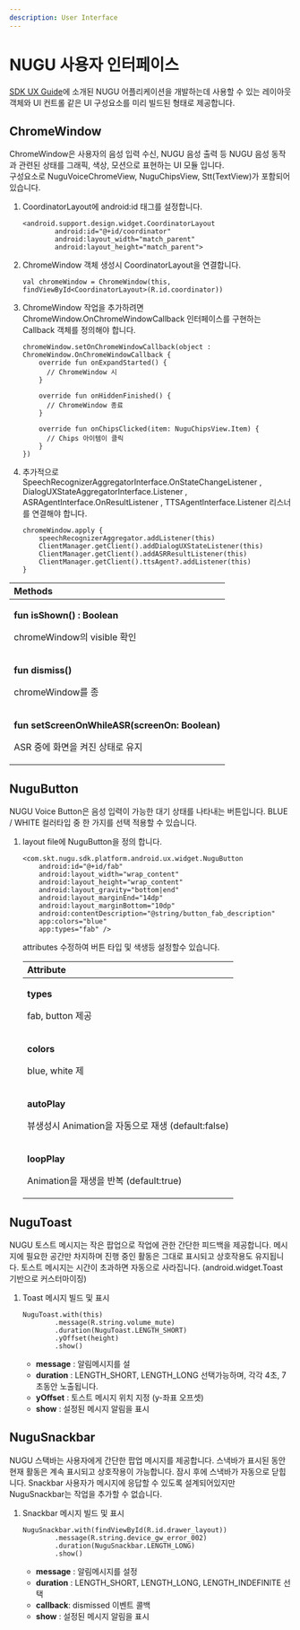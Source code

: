 ```yaml
---
description: User Interface
---
```


# NUGU 사용자 인터페이스

[SDK UX Guide](../../sdk-design-guide/voice-chrome.md)에 소개된 NUGU 어플리케이션을 개발하는데 사용할 수 있는 레이아웃 객체와 UI 컨트롤 같은 UI 구성요소를 미리 빌드된 형태로 제공합니다.

## ChromeWindow

ChromeWindow은 사용자의 음성 입력 수신, NUGU 음성 출력 등 NUGU 음성 동작과 관련된 상태를 그래픽, 색상, 모션으로 표현하는 UI 모듈 입니다.   
구성요소로 NuguVoiceChromeView, NuguChipsView, Stt\(TextView\)가 포함되어있습니다.

1. CoordinatorLayout에 android:id 태그를 설정합니다.

   ```text
   <android.support.design.widget.CoordinatorLayout
           android:id="@+id/coordinator"
           android:layout_width="match_parent"
           android:layout_height="match_parent">
   ```

2. ChromeWindow 객체 생성시 CoordinatorLayout을 연결합니다.

   ```text
   val chromeWindow = ChromeWindow(this, findViewById<CoordinatorLayout>(R.id.coordinator))
   ```

3. ChromeWindow 작업을 추가하려면 ChromeWindow.OnChromeWindowCallback 인터페이스를 구현하는 Callback 객체를 정의해야 합니다.

   ```text
   chromeWindow.setOnChromeWindowCallback(object : ChromeWindow.OnChromeWindowCallback {
       override fun onExpandStarted() {
         // ChromeWindow 시
       }

       override fun onHiddenFinished() {
         // ChromeWindow 종료
       }

       override fun onChipsClicked(item: NuguChipsView.Item) {
         // Chips 아이템이 클릭
       }
   })
   ```

4. 추가적으로  SpeechRecognizerAggregatorInterface.OnStateChangeListener , DialogUXStateAggregatorInterface.Listener , ASRAgentInterface.OnResultListener , TTSAgentInterface.Listener 리스너를 연결해야 합니다.

   ```text
   chromeWindow.apply {
       speechRecognizerAggregator.addListener(this)
       ClientManager.getClient().addDialogUXStateListener(this)
       ClientManager.getClient().addASRResultListener(this)
       ClientManager.getClient().ttsAgent?.addListener(this)
   } 
   ```

<table>
  <thead>
    <tr>
      <th style="text-align:left"><b>Methods</b>
      </th>
    </tr>
  </thead>
  <tbody>
    <tr>
      <td style="text-align:left">
        <p><b>fun isShown() : Boolean</b>
        </p>
        <p>chromeWindow&#xC758; visible &#xD655;&#xC778;</p>
      </td>
    </tr>
    <tr>
      <td style="text-align:left">
        <p><b>fun dismiss()</b>
        </p>
        <p>chromeWindow&#xB97C; &#xC885;</p>
      </td>
    </tr>
    <tr>
      <td style="text-align:left">
        <p><b>fun setScreenOnWhileASR(screenOn: Boolean)</b>
        </p>
        <p>ASR &#xC911;&#xC5D0; &#xD654;&#xBA74;&#xC744; &#xCF1C;&#xC9C4; &#xC0C1;&#xD0DC;&#xB85C;
          &#xC720;&#xC9C0;</p>
      </td>
    </tr>
  </tbody>
</table>

##  NuguButton

NUGU Voice Button은 음성 입력이 가능한 대기 상태를 나타내는 버튼입니다. BLUE / WHITE 컬러타입 중 한 가지를 선택 적용할 수 있습니다.

1. layout file에 NuguButton을 정의 합니다.

   ```text
   <com.skt.nugu.sdk.platform.android.ux.widget.NuguButton
       android:id="@+id/fab"
       android:layout_width="wrap_content"
       android:layout_height="wrap_content"
       android:layout_gravity="bottom|end"
       android:layout_marginEnd="14dp"
       android:layout_marginBottom="10dp"
       android:contentDescription="@string/button_fab_description"
       app:colors="blue"
       app:types="fab" />
   ```

   attributes 수정하여 버튼 타입 및 색생등 설정할수 있습니다.

   <table>
     <thead>
       <tr>
         <th style="text-align:left">Attribute</th>
       </tr>
     </thead>
     <tbody>
       <tr>
         <td style="text-align:left">
           <p><b>types</b>
           </p>
           <p>fab, button &#xC81C;&#xACF5;</p>
         </td>
       </tr>
       <tr>
         <td style="text-align:left">
           <p><b>colors</b>
           </p>
           <p>blue, white &#xC81C;</p>
         </td>
       </tr>
       <tr>
         <td style="text-align:left">
           <p><b>autoPlay</b>
           </p>
           <p>&#xBDF0;&#xC0DD;&#xC131;&#xC2DC; Animation&#xC744; &#xC790;&#xB3D9;&#xC73C;&#xB85C;
             &#xC7AC;&#xC0DD; (default:false)</p>
         </td>
       </tr>
       <tr>
         <td style="text-align:left">
           <p><b>loopPlay</b>
           </p>
           <p>Animation&#xC744; &#xC7AC;&#xC0DD;&#xC744; &#xBC18;&#xBCF5; (default:true)</p>
         </td>
       </tr>
     </tbody>
   </table>

## NuguToast

NUGU 토스트 메시지는 작은 팝업으로 작업에 관한 간단한 피드백을 제공합니다. 메시지에 필요한 공간만 차지하며 진행 중인 활동은 그대로 표시되고 상호작용도 유지됩니다. 토스트 메시지는 시간이 초과하면 자동으로 사라집니다. \(android.widget.Toast 기반으로 커스터마이징\)

1. Toast 메시지 빌드 및 표시

   ```text
   NuguToast.with(this)
           .message(R.string.volume_mute)
           .duration(NuguToast.LENGTH_SHORT)
           .yOffset(height)
           .show()
   ```

   * **message** : 알림메시지를 설
   * **duration** : LENGTH\_SHORT, LENGTH\_LONG 선택가능하며, 각각 4초, 7초동안 노출됩니다.
   * **yOffset** : 토스트 메시지 위치 지정 \(y-좌표 오프셋\)
   * **show** : 설정된 메시지 알림을 표시

## NuguSnackbar

NUGU 스택바는 사용자에게 간단한 팝업 메시지를 제공합니다. 스낵바가 표시된 동안 현재 활동은 계속 표시되고 상호작용이 가능합니다. 잠시 후에 스낵바가 자동으로 닫힙니다. Snackbar 사용자가 메시지에 응답할 수 있도록 설계되어있지만 NuguSnackbar는 작업을 추가할 수 없습니다. 

1. Snackbar 메시지 빌드 및 표시

   ```text
   NuguSnackbar.with(findViewById(R.id.drawer_layout))   
           .message(R.string.device_gw_error_002)
           .duration(NuguSnackbar.LENGTH_LONG)
           .show()
   ```

   * **message** : 알림메시지를 설정
   * **duration** : LENGTH\_SHORT, LENGTH\_LONG, LENGTH\_INDEFINITE 선택
   * **callback**: dismissed 이벤트 콜백
   * **show** : 설정된 메시지 알림을 표시

